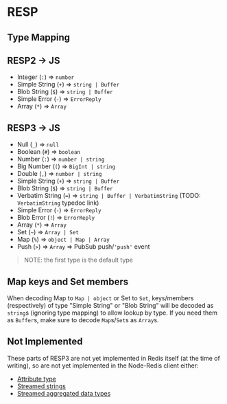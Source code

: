 # RESP

## Type Mapping

## RESP2 -> JS

- Integer (`:`) => `number`
- Simple String (`+`) => `string | Buffer`
- Blob String (`$`) => `string | Buffer`
- Simple Error (`-`) => `ErrorReply`
- Array (`*`) => `Array`

## RESP3 -> JS

- Null (`_`) => `null`
- Boolean (`#`) => `boolean`
- Number (`:`) => `number | string`
- Big Number (`(`) => `BigInt | string`
- Double (`,`) => `number | string`
- Simple String (`+`) => `string | Buffer`
- Blob String (`$`) => `string | Buffer`
- Verbatim String (`=`) => `string | Buffer | VerbatimString` (TODO: `VerbatimString` typedoc link)
- Simple Error (`-`) => `ErrorReply`
- Blob Error (`!`) => `ErrorReply`
- Array (`*`) => `Array`
- Set (`~`) => `Array | Set`
- Map (`%`) => `object | Map | Array`
- Push (`>`) => `Array` => PubSub push/`'push'` event

> NOTE: the first type is the default type

## Map keys and Set members

When decoding Map to `Map | object` or Set to `Set`, keys/members (respectively) of type "Simple String" or "Blob String" will be decoded as `string`s (ignoring type mapping) to allow lookup by type. If you need them as `Buffer`s, make sure to decode `Map`s/`Set`s as `Array`s.

## Not Implemented

These parts of RESP3 are not yet implemented in Redis itself (at the time of writing), so are not yet implemented in the Node-Redis client either:

- [Attribute type](https://github.com/redis/redis-specifications/blob/master/protocol/RESP3.md#attribute-type)
- [Streamed strings](https://github.com/redis/redis-specifications/blob/master/protocol/RESP3.md#streamed-strings)
- [Streamed aggregated data types](https://github.com/redis/redis-specifications/blob/master/protocol/RESP3.md#streamed-aggregated-data-types)
